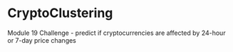 # CryptoClustering

Module 19 Challenge - predict if cryptocurrencies are affected by 24-hour or 7-day price changes
